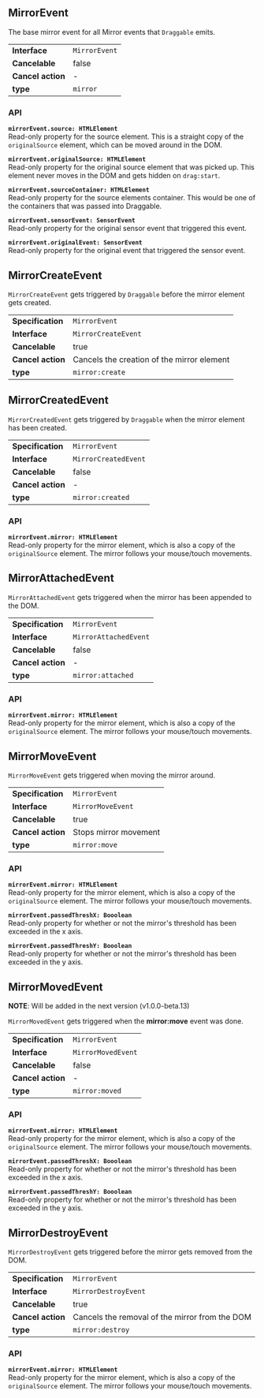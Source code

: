 ## MirrorEvent

The base mirror event for all Mirror events that `Draggable` emits.

|                   |               |
| ----------------- | ------------- |
| **Interface**     | `MirrorEvent` |
| **Cancelable**    | false         |
| **Cancel action** | -             |
| **type**          | `mirror`      |

### API

**`mirrorEvent.source: HTMLElement`**  
Read-only property for the source element. This is a straight copy of the `originalSource`
element, which can be moved around in the DOM.

**`mirrorEvent.originalSource: HTMLElement`**  
Read-only property for the original source element that was picked up. This element never
moves in the DOM and gets hidden on `drag:start`.

**`mirrorEvent.sourceContainer: HTMLElement`**  
Read-only property for the source elements container. This would be one of the containers that
was passed into Draggable.

**`mirrorEvent.sensorEvent: SensorEvent`**  
Read-only property for the original sensor event that triggered this event.

**`mirrorEvent.originalEvent: SensorEvent`**  
Read-only property for the original event that triggered the sensor event.

## MirrorCreateEvent

`MirrorCreateEvent` gets triggered by `Draggable` before the mirror element gets created.

|                   |                                            |
| ----------------- | ------------------------------------------ |
| **Specification** | `MirrorEvent`                              |
| **Interface**     | `MirrorCreateEvent`                        |
| **Cancelable**    | true                                       |
| **Cancel action** | Cancels the creation of the mirror element |
| **type**          | `mirror:create`                            |

## MirrorCreatedEvent

`MirrorCreatedEvent` gets triggered by `Draggable` when the mirror element has
been created.

|                   |                      |
| ----------------- | -------------------- |
| **Specification** | `MirrorEvent`        |
| **Interface**     | `MirrorCreatedEvent` |
| **Cancelable**    | false                |
| **Cancel action** | -                    |
| **type**          | `mirror:created`     |

### API

**`mirrorEvent.mirror: HTMLElement`**  
Read-only property for the mirror element, which is also a copy of the `originalSource` element.
The mirror follows your mouse/touch movements.

## MirrorAttachedEvent

`MirrorAttachedEvent` gets triggered when the mirror has been appended to the DOM.

|                   |                       |
| ----------------- | --------------------- |
| **Specification** | `MirrorEvent`         |
| **Interface**     | `MirrorAttachedEvent` |
| **Cancelable**    | false                 |
| **Cancel action** | -                     |
| **type**          | `mirror:attached`     |

### API

**`mirrorEvent.mirror: HTMLElement`**  
Read-only property for the mirror element, which is also a copy of the `originalSource` element.
The mirror follows your mouse/touch movements.

## MirrorMoveEvent

`MirrorMoveEvent` gets triggered when moving the mirror around.

|                   |                       |
| ----------------- | --------------------- |
| **Specification** | `MirrorEvent`         |
| **Interface**     | `MirrorMoveEvent`     |
| **Cancelable**    | true                  |
| **Cancel action** | Stops mirror movement |
| **type**          | `mirror:move`           |

### API

**`mirrorEvent.mirror: HTMLElement`**  
Read-only property for the mirror element, which is also a copy of the `originalSource` element.
The mirror follows your mouse/touch movements.

**`mirrorEvent.passedThreshX: Booolean`**  
Read-only property for whether or not the mirror's threshold has been exceeded in the x axis.

**`mirrorEvent.passedThreshY: Booolean`**  
Read-only property for whether or not the mirror's threshold has been exceeded in the y axis.

## MirrorMovedEvent

**NOTE**: Will be added in the next version (v1.0.0-beta.13)

`MirrorMovedEvent` gets triggered when the **mirror:move** event was done.

|                   |                       |
| ----------------- | --------------------- |
| **Specification** | `MirrorEvent`         |
| **Interface**     | `MirrorMovedEvent`     |
| **Cancelable**    | false                 |
| **Cancel action** | -                     |
| **type**          | `mirror:moved`           |

### API

**`mirrorEvent.mirror: HTMLElement`**  
Read-only property for the mirror element, which is also a copy of the `originalSource` element.
The mirror follows your mouse/touch movements.

**`mirrorEvent.passedThreshX: Booolean`**  
Read-only property for whether or not the mirror's threshold has been exceeded in the x axis.

**`mirrorEvent.passedThreshY: Booolean`**  
Read-only property for whether or not the mirror's threshold has been exceeded in the y axis.


## MirrorDestroyEvent

`MirrorDestroyEvent` gets triggered before the mirror gets removed from the DOM.

|                   |                                                |
| ----------------- | ---------------------------------------------- |
| **Specification** | `MirrorEvent`                                  |
| **Interface**     | `MirrorDestroyEvent`                           |
| **Cancelable**    | true                                           |
| **Cancel action** | Cancels the removal of the mirror from the DOM |
| **type**          | `mirror:destroy`                               |

### API

**`mirrorEvent.mirror: HTMLElement`**  
Read-only property for the mirror element, which is also a copy of the `originalSource` element.
The mirror follows your mouse/touch movements.
